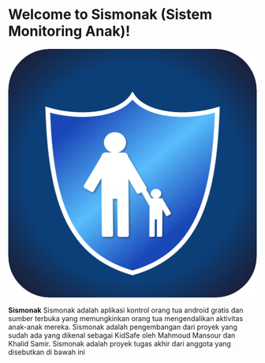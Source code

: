 # Welcome to Sismonak (Sistem Monitoring Anak)!
<img src="https://raw.githubusercontent.com/mzhafranh/TA_Sismonak/master/graphics/icons/sismonak_icon.png" alt="Sismonak Icon"/>

**Sismonak** Sismonak adalah aplikasi kontrol orang tua android gratis dan sumber terbuka yang memungkinkan orang tua mengendalikan aktivitas anak-anak mereka. Sismonak adalah pengembangan dari proyek yang sudah ada yang dikenal sebagai KidSafe oleh Mahmoud Mansour dan Khalid Samir. Sismonak adalah proyek tugas akhir dari anggota yang disebutkan di bawah ini
